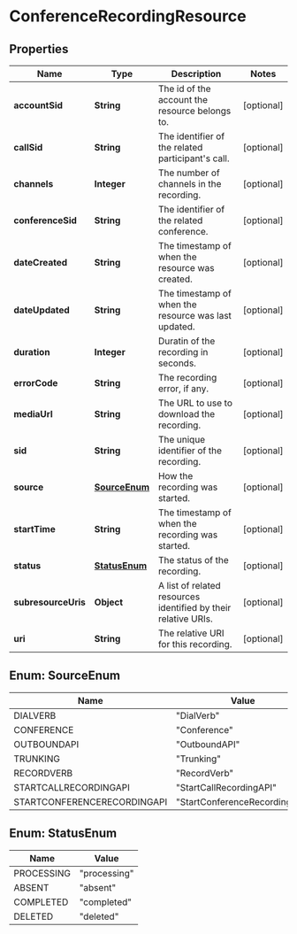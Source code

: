 

# ConferenceRecordingResource


## Properties

| Name | Type | Description | Notes |
|------------ | ------------- | ------------- | -------------|
|**accountSid** | **String** | The id of the account the resource belongs to. |  [optional] |
|**callSid** | **String** | The identifier of the related participant&#39;s call. |  [optional] |
|**channels** | **Integer** | The number of channels in the recording. |  [optional] |
|**conferenceSid** | **String** | The identifier of the related conference. |  [optional] |
|**dateCreated** | **String** | The timestamp of when the resource was created. |  [optional] |
|**dateUpdated** | **String** | The timestamp of when the resource was last updated. |  [optional] |
|**duration** | **Integer** | Duratin of the recording in seconds. |  [optional] |
|**errorCode** | **String** | The recording error, if any. |  [optional] |
|**mediaUrl** | **String** | The URL to use to download the recording. |  [optional] |
|**sid** | **String** | The unique identifier of the recording. |  [optional] |
|**source** | [**SourceEnum**](#SourceEnum) | How the recording was started. |  [optional] |
|**startTime** | **String** | The timestamp of when the recording was started. |  [optional] |
|**status** | [**StatusEnum**](#StatusEnum) | The status of the recording. |  [optional] |
|**subresourceUris** | **Object** | A list of related resources identified by their relative URIs. |  [optional] |
|**uri** | **String** | The relative URI for this recording. |  [optional] |



## Enum: SourceEnum

| Name | Value |
|---- | -----|
| DIALVERB | &quot;DialVerb&quot; |
| CONFERENCE | &quot;Conference&quot; |
| OUTBOUNDAPI | &quot;OutboundAPI&quot; |
| TRUNKING | &quot;Trunking&quot; |
| RECORDVERB | &quot;RecordVerb&quot; |
| STARTCALLRECORDINGAPI | &quot;StartCallRecordingAPI&quot; |
| STARTCONFERENCERECORDINGAPI | &quot;StartConferenceRecordingAPI&quot; |



## Enum: StatusEnum

| Name | Value |
|---- | -----|
| PROCESSING | &quot;processing&quot; |
| ABSENT | &quot;absent&quot; |
| COMPLETED | &quot;completed&quot; |
| DELETED | &quot;deleted&quot; |



